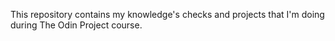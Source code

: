 This repository contains my knowledge's checks and projects that I'm doing during The Odin Project course.